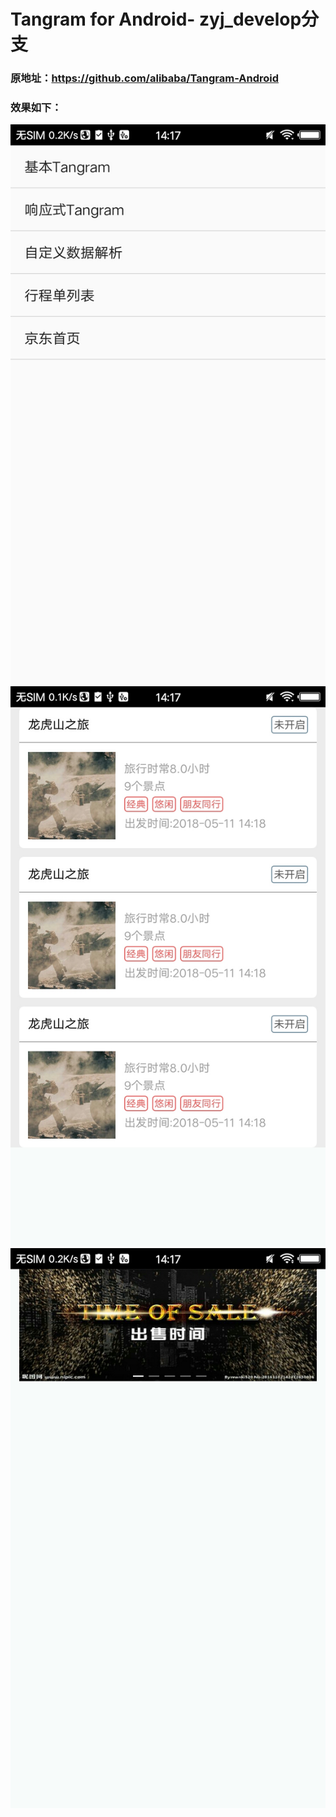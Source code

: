 # Tangram for Android- zyj_develop分支
### 原地址：https://github.com/alibaba/Tangram-Android

### 效果如下：
![首页](docs/images/home.jpg)
![行程单列表](docs/images/travel_list.jpg)
![仿京东首页](docs/images/jd_home.jpg)


